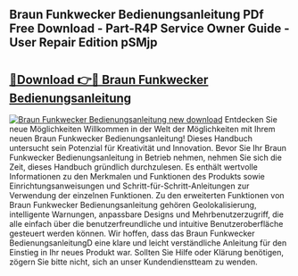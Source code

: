 ## Braun Funkwecker Bedienungsanleitung PDf Free Download - Part-R4P Service Owner Guide - User Repair Edition pSMjp

# <h2><a href="http://df4mnpk.blite.top/?on=Braun+Funkwecker+Bedienungsanleitung">🔗Download 👉🔴 Braun Funkwecker Bedienungsanleitung</a></h2>

[![Braun Funkwecker Bedienungsanleitung new download](https://i.imgur.com/lujVjoI.png)](http://df4mnpk.blite.top/?on=Braun+Funkwecker+Bedienungsanleitung)
Entdecken Sie neue Möglichkeiten Willkommen in der Welt der Möglichkeiten mit Ihrem neuen Braun Funkwecker Bedienungsanleitung! Dieses Handbuch untersucht sein Potenzial für Kreativität und Innovation. Bevor Sie Ihr Braun Funkwecker Bedienungsanleitung in Betrieb nehmen, nehmen Sie sich die Zeit, dieses Handbuch gründlich durchzulesen. Es enthält wertvolle Informationen zu den Merkmalen und Funktionen des Produkts sowie Einrichtungsanweisungen und Schritt-für-Schritt-Anleitungen zur Verwendung der einzelnen Funktionen. Zu den erweiterten Funktionen von Braun Funkwecker Bedienungsanleitung gehören Geolokalisierung, intelligente Warnungen, anpassbare Designs und Mehrbenutzerzugriff, die alle einfach über die benutzerfreundliche und intuitive Benutzeroberfläche gesteuert werden können. Wir hoffen, dass das Braun Funkwecker BedienungsanleitungD eine klare und leicht verständliche Anleitung für den Einstieg in Ihr neues Produkt war. Sollten Sie Hilfe oder Klärung benötigen, zögern Sie bitte nicht, sich an unser Kundendienstteam zu wenden.

